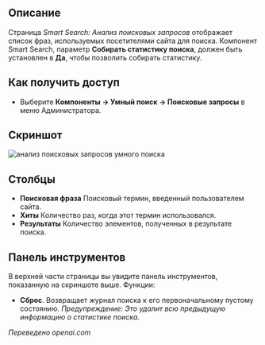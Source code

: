 <!-- Filename: Help4.x:Smart_Search:_Search_Term_Analysis / Display title: Умный Поиск: Анализ Поисковых Запросов  -->

## Описание

Страница *Smart Search: Анализ поисковых запросов* отображает список фраз, используемых посетителями сайта для поиска. Компонент Smart Search, параметр **Собирать статистику поиска**, должен быть установлен в **Да**, чтобы позволить собирать статистику.

## Как получить доступ

- Выберите **Компоненты → Умный поиск → Поисковые запросы** в меню Администратора.

## Скриншот

![анализ поисковых запросов умного поиска](../../../ru/images/smart-search/smart-search-search-term-analysis.png)

## Столбцы

- **Поисковая фраза** Поисковый термин, введенный пользователем сайта.
- **Хиты** Количество раз, когда этот термин использовался.
- **Результаты** Количество элементов, полученных в результате поиска.

## Панель инструментов

В верхней части страницы вы увидите панель инструментов, показанную на скриншоте выше. Функции:

- **Сброс**. Возвращает журнал поиска к его первоначальному пустому состоянию.
  *Предупреждение: Это удалит всю предыдущую информацию о статистике поиска.*

*Переведено openai.com*

